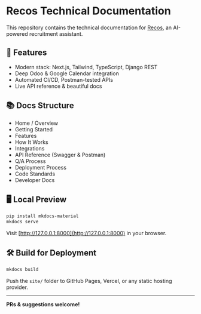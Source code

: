 # Recos Technical Documentation

This repository contains the technical documentation for [Recos](https://recos-six.vercel.app/), an AI-powered recruitment assistant.

## 🚀 Features

- Modern stack: Next.js, Tailwind, TypeScript, Django REST
- Deep Odoo & Google Calendar integration
- Automated CI/CD, Postman-tested APIs
- Live API reference & beautiful docs

## 📚 Docs Structure

- Home / Overview
- Getting Started
- Features
- How It Works
- Integrations
- API Reference (Swagger & Postman)
- Q/A Process
- Deployment Process
- Code Standards
- Developer Docs

## 🖥️ Local Preview

```bash
pip install mkdocs-material
mkdocs serve
```

Visit [http://127.0.0.1:8000](http://127.0.0.1:8000) in your browser.

## 🛠️ Build for Deployment

```bash
mkdocs build
```
Push the `site/` folder to GitHub Pages, Vercel, or any static hosting provider.

---

**PRs & suggestions welcome!**